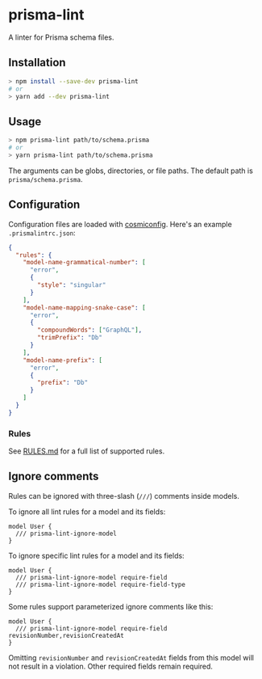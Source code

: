 # prisma-lint

A linter for Prisma schema files.

## Installation

```sh
> npm install --save-dev prisma-lint
# or
> yarn add --dev prisma-lint
```

## Usage

```sh
> npm prisma-lint path/to/schema.prisma
# or
> yarn prisma-lint path/to/schema.prisma
```

The arguments can be globs, directories, or file paths. The default path is `prisma/schema.prisma`.

## Configuration

Configuration files are loaded with [cosmiconfig](https://github.com/cosmiconfig/cosmiconfig).
Here's an example `.prismalintrc.json`:

```json
{
  "rules": {
    "model-name-grammatical-number": [
      "error",
      {
        "style": "singular"
      }
    ],
    "model-name-mapping-snake-case": [
      "error",
      {
        "compoundWords": ["GraphQL"],
        "trimPrefix": "Db"
      }
    ],
    "model-name-prefix": [
      "error",
      {
        "prefix": "Db"
      }
    ]
  }
}
```

### Rules

See [RULES.md](./RULES.md) for a full list of supported rules.

## Ignore comments

Rules can be ignored with three-slash (`///`) comments inside models.

To ignore all lint rules for a model and its fields:

```prisma
model User {
  /// prisma-lint-ignore-model
}
```

To ignore specific lint rules for a model and its fields:

```prisma
model User {
  /// prisma-lint-ignore-model require-field
  /// prisma-lint-ignore-model require-field-type
}
```

Some rules support parameterized ignore comments like this:

```prisma
model User {
  /// prisma-lint-ignore-model require-field revisionNumber,revisionCreatedAt
}
```

Omitting `revisionNumber` and `revisionCreatedAt` fields from this model will not result in a violation. Other required fields remain required.
